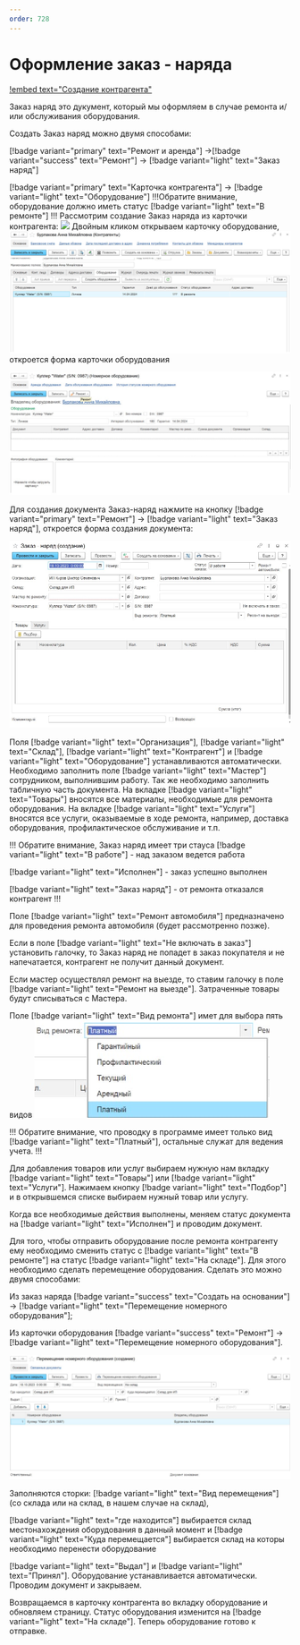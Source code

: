 ```yaml
---
order: 728
---
```

# Оформление заказ - наряда

[!embed text="Создание контрагента"](https://youtu.be/FBPTDrGbtm8)

Заказ наряд это дукумент, который мы оформляем в случае ремонта и/или обслуживания оборудования.

Создать Заказ наряд можно двумя способами: 

[!badge variant="primary" text="Ремонт и аренда"] ->[!badge variant="success" text="Ремонт"] -> [!badge variant="light" text="Заказ наряд"]

[!badge variant="primary" text="Карточка контрагента"] -> [!badge variant="light" text="Оборудование"]
!!!Обратите внимание, оборудование должно иметь статус [!badge variant="light" text="В ремонте"]
!!! 
Рассмотрим создание Заказ наряда из карточки контрагента:
![](\images\ремонт\Карточка_акт.jpg)
Двойным кликом открываем карточку оборудование,
![](\images\ремонт\к.jpg)
откроется форма карточки оборудования

![](\images\ремонт\Обр.jpg)

Для создания документа Заказ-наряд нажмите на кнопку [!badge variant="primary" text="Ремонт"] -> [!badge variant="light" text="Заказ наряд"], откроется форма создания документа:

![](\images\ремонт\зн.jpg)

Поля [!badge variant="light" text="Организация"], [!badge variant="light" text="Склад"], [!badge variant="light" text="Контрагент"] и [!badge variant="light" text="Оборудование"] устанавливаются автоматически. 
Необходимо заполнить поле [!badge variant="light" text="Мастер"] сотрудником, выполнившим
работу. Так же необходимо заполнить табличную часть документа. На вкладке [!badge variant="light" text="Товары"] вносятся все материалы, необходимые для ремонта оборудования. На вкладке [!badge variant="light" text="Услуги"] вносятся все услуги, оказываемые в ходе ремонта, например, доставка оборудования, профилактическое обслуживание и т.п.

!!! Обратите внимание, Заказ наряд имеет три стауса
[!badge variant="light" text="В работе"] - над заказом ведется работа

[!badge variant="light" text="Исполнен"] - заказ успешно выполнен

[!badge variant="light" text="Заказ наряд"] - от ремонта отказался контрагент
!!!

Поле [!badge variant="light" text="Ремонт автомобиля"] предназначено для проведения ремонта автомобиля (будет рассмотренно позже).

Если в поле [!badge variant="light" text="Не включать в заказ"] установить галочку, то Заказ наряд не попадет в заказ покупателя и не напечатается, контрагент не получит данный документ.

Если мастер осуществлял ремонт на выезде, то ставим галочку в поле [!badge variant="light" text="Ремонт на выезде"]. Затраченные товары будут списываться с Мастера.

Поле [!badge variant="light" text="Вид ремонта"] имет для выбора пять видов ![](\images\ремонт\в.jpg)

!!! Обратите внимание, что проводку в программе имеет только вид [!badge variant="light" text="Платный"], остальные служат для ведения учета. 
!!!

Для добавления товаров или услуг выбираем нужную нам вкладку [!badge variant="light" text="Товары"] или [!badge variant="light" text="Услуги"]. Нажимаем кнопку [!badge variant="light" text="Подбор"] и в открывшемся списке выбираем нужный товар или услугу. 

Когда все необходимые действия выполнены, меняем статус документа на [!badge variant="light" text="Исполнен"] и проводим документ.

Для того, чтобы отправить оборудование после ремонта контрагенту ему необходимо сменить статус с [!badge variant="light" text="В ремонте"] на статус [!badge variant="light" text="На складе"]. Для этого необходимо сделать перемещение оборудования. Сделать это можно двумя способами: 

Из заказ наряда [!badge variant="success" text="Создать на основании"] -> [!badge variant="light" text="Перемещение номерного оборудования"];

Из карточки оборудования [!badge variant="success" text="Ремонт"] -> [!badge variant="light" text="Перемещение номерного оборудования"].

![](\images\ремонт\п.jpg)

Заполняются сторки: 
[!badge variant="light" text="Вид перемещения"] (со склада или на склад, в нашем случае на склад), 

[!badge variant="light" text="где находится"] выбирается склад местонахождения оборудования в данный момент и [!badge variant="light" text="Куда перемещается"] выбирается склад на которы необходимо перенести оборудование

[!badge variant="light" text="Выдал"] и [!badge variant="light" text="Принял"].
Оборудование устанавливается автоматически. Проводим документ и закрываем.

Возвращаемся в карточку контрагента во вкладку оборудование и обновляем страницу. Статус оборудования изменится на [!badge variant="light" text="На складе"]. Теперь оборудование готово к отправке.


